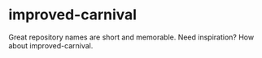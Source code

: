 # improved-carnival
Great repository names are short and memorable. Need inspiration? How about improved-carnival.
